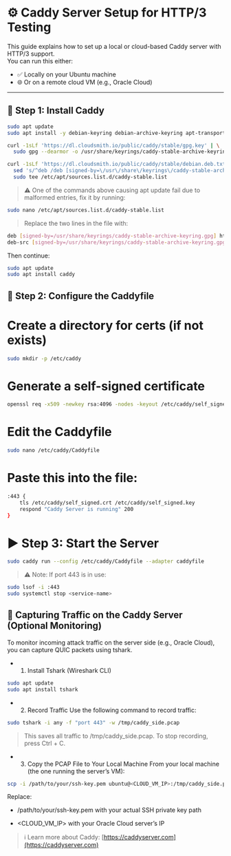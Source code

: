 # ⚙️ Caddy Server Setup for HTTP/3 Testing

This guide explains how to set up a local or cloud-based Caddy server with HTTP/3 support.  
You can run this either:
- ✅ Locally on your Ubuntu machine
- 🌐 Or on a remote cloud VM (e.g., Oracle Cloud)

---

## 🧩 Step 1: Install Caddy

```bash
sudo apt update
sudo apt install -y debian-keyring debian-archive-keyring apt-transport-https curl

curl -1sLf 'https://dl.cloudsmith.io/public/caddy/stable/gpg.key' | \
  sudo gpg --dearmor -o /usr/share/keyrings/caddy-stable-archive-keyring.gpg

curl -1sLf 'https://dl.cloudsmith.io/public/caddy/stable/debian.deb.txt' | \
  sed 's/^deb /deb [signed-by=\/usr\/share\/keyrings\/caddy-stable-archive-keyring.gpg] /' | \
  sudo tee /etc/apt/sources.list.d/caddy-stable.list
```
> ⚠️ One of the commands above causing apt update fail due to malformed entries, fix it by running:
```bash
sudo nano /etc/apt/sources.list.d/caddy-stable.list
```
> Replace the two lines in the file with:
```bash
deb [signed-by=/usr/share/keyrings/caddy-stable-archive-keyring.gpg] https://dl.cloudsmith.io/public/caddy/stable/deb/debian any-version main
deb-src [signed-by=/usr/share/keyrings/caddy-stable-archive-keyring.gpg] https://dl.cloudsmith.io/public/caddy/stable/deb/debian any-version main
```
Then continue:
```bash
sudo apt update
sudo apt install caddy
```

## 🧾 Step 2: Configure the Caddyfile

# Create a directory for certs (if not exists)
```bash
sudo mkdir -p /etc/caddy
```
# Generate a self-signed certificate
```bash
openssl req -x509 -newkey rsa:4096 -nodes -keyout /etc/caddy/self_signed.key -out /etc/caddy/self_signed.crt -days 365 -subj "/CN=localhost"
```
# Edit the Caddyfile
```bash
sudo nano /etc/caddy/Caddyfile
```

# Paste this into the file:
```bash
:443 {
    tls /etc/caddy/self_signed.crt /etc/caddy/self_signed.key
    respond "Caddy Server is running" 200
}
```

# ▶️ Step 3: Start the Server
```bash
sudo caddy run --config /etc/caddy/Caddyfile --adapter caddyfile
```

> ⚠️ Note: If port 443 is in use:
```bash
sudo lsof -i :443
sudo systemctl stop <service-name>
```

## 📡 Capturing Traffic on the Caddy Server (Optional Monitoring)
To monitor incoming attack traffic on the server side (e.g., Oracle Cloud), you can capture QUIC packets using tshark.

- 1. Install Tshark (Wireshark CLI)
```bash
sudo apt update
sudo apt install tshark
```
- 2. Record Traffic
Use the following command to record traffic:
```bash
sudo tshark -i any -f "port 443" -w /tmp/caddy_side.pcap
```
> This saves all traffic to /tmp/caddy_side.pcap.
To stop recording, press Ctrl + C.

- 3. Copy the PCAP File to Your Local Machine
From your local machine (the one running the server’s VM):
```bash
scp -i /path/to/your/ssh-key.pem ubuntu@<CLOUD_VM_IP>:/tmp/caddy_side.pcap ~/Downloads/
```
Replace:

- /path/to/your/ssh-key.pem with your actual SSH private key path

- <CLOUD_VM_IP> with your Oracle Cloud server’s IP



> ℹ️ Learn more about Caddy: [https://caddyserver.com](https://caddyserver.com)


